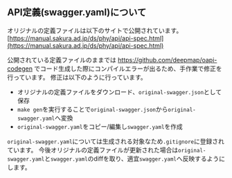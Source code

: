## API定義(swagger.yaml)について

オリジナルの定義ファイルは以下のサイトで公開されています。
[https://manual.sakura.ad.jp/ds/phy/api/api-spec.html](https://manual.sakura.ad.jp/ds/phy/api/api-spec.html)

公開されている定義ファイルのままでは https://github.com/deepmap/oapi-codegen でコード生成した際にコンパイルエラーが出るため、手作業で修正を行っています。
修正は以下のように行っています。

- オリジナルの定義ファイルをダウンロード、`original-swagger.json`として保存
- `make gen`を実行することで`original-swagger.json`から`original-swagger.yaml`へ変換
- `original-swagger.yaml`をコピー/編集し`swagger.yaml`を作成

`original-swagger.yaml`については生成される対象なため`.gitignore`に登録されています。
今後オリジナルの定義ファイルが更新された場合は`original-swagger.yaml`と`swagger.yaml`のdiffを取り、適宜`swagger.yaml`へ反映するようにします。